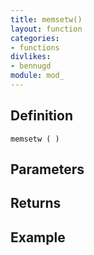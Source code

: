 ```yaml
---
title: memsetw()
layout: function
categories:
- functions
divlikes:
- bennugd
module: mod_
---
```


## Definition

    memsetw ( )

## Parameters

## Returns

## Example
